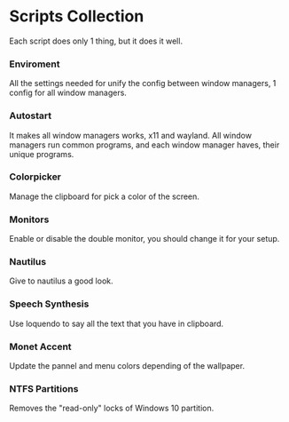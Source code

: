 # Scripts Collection

Each script does only 1 thing, but it does it well.

### Enviroment

All the settings needed for unify the config between window managers, 1 config for all window managers.

### Autostart

It makes all window managers works, x11 and wayland. All window managers run common programs, and each window manager haves, their unique programs.

### Colorpicker

Manage the clipboard for pick a color of the screen.

### Monitors

Enable or disable the double monitor, you should change it for your setup.

### Nautilus

Give to nautilus a good look.

### Speech Synthesis

Use loquendo to say all the text that you have in clipboard.

### Monet Accent

Update the pannel and menu colors depending of the wallpaper.

### NTFS Partitions

Removes the "read-only" locks of Windows 10 partition.
